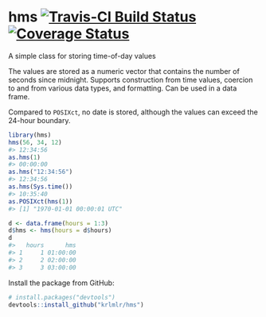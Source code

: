 
hms [![Travis-CI Build Status](https://travis-ci.org/krlmlr/hms.svg?branch=master)](https://travis-ci.org/krlmlr/hms) [![Coverage Status](https://img.shields.io/codecov/c/github/krlmlr/hms/master.svg)](https://codecov.io/github/krlmlr/hms?branch=master)
=====================================================================================================================

A simple class for storing time-of-day values

The values are stored as a numeric vector that contains the number of seconds since midnight. Supports construction from time values, coercion to and from various data types, and formatting. Can be used in a data frame.

Compared to `POSIXct`, no date is stored, although the values can exceed the 24-hour boundary.

``` r
library(hms)
hms(56, 34, 12)
#> 12:34:56
as.hms(1)
#> 00:00:00
as.hms("12:34:56")
#> 12:34:56
as.hms(Sys.time())
#> 10:35:40
as.POSIXct(hms(1))
#> [1] "1970-01-01 00:00:01 UTC"

d <- data.frame(hours = 1:3)
d$hms <- hms(hours = d$hours)
d
#>   hours      hms
#> 1     1 01:00:00
#> 2     2 02:00:00
#> 3     3 03:00:00
```

Install the package from GitHub:

``` r
# install.packages("devtools")
devtools::install_github("krlmlr/hms")
```
